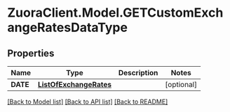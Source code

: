 # ZuoraClient.Model.GETCustomExchangeRatesDataType

## Properties

Name | Type | Description | Notes
------------ | ------------- | ------------- | -------------
**DATE** | [**ListOfExchangeRates**](ListOfExchangeRates.md) |  | [optional] 

[[Back to Model list]](../README.md#documentation-for-models) [[Back to API list]](../README.md#documentation-for-api-endpoints) [[Back to README]](../README.md)

